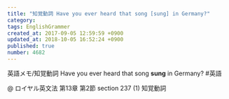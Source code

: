 ```yaml
---
title: "知覚動詞 Have you ever heard that song [sung] in Germany?"
category: 
tags: EnglishGrammer
created_at: 2017-09-05 12:59:59 +0900
updated_at: 2018-10-05 16:52:24 +0900
published: true
number: 4682
---
```


英語メモ/知覚動詞 Have you ever heard that song **sung** in Germany? #英語

@ ロイヤル英文法
第13章 第2節 section 237
(1) 知覚動詞
